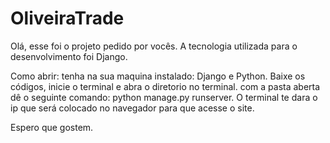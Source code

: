 # OliveiraTrade
Olá, esse foi o projeto pedido por vocês. A tecnologia utilizada para o desenvolvimento foi Django.

Como abrir: tenha na sua maquina instalado: Django e Python. Baixe os códigos, inicie o terminal e abra o diretorio no terminal. com a pasta aberta dê o seguinte comando: python manage.py runserver.
O terminal te dara o ip que será colocado no navegador para que acesse o site.

Espero que gostem.
